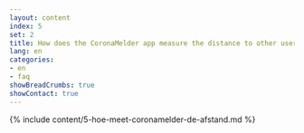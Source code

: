 ```yaml
---
layout: content
index: 5
set: 2
title: How does the CoronaMelder app measure the distance to other users of the app?
lang: en
categories:
- en
- faq
showBreadCrumbs: true
showContact: true
---
```

{% include content/5-hoe-meet-coronamelder-de-afstand.md %}

